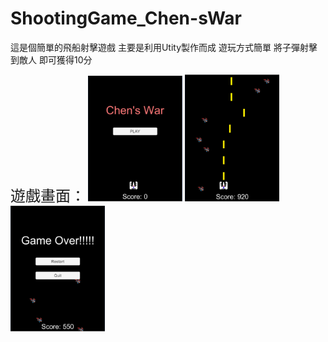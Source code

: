 # ShootingGame_Chen-sWar
這是個簡單的飛船射擊遊戲 主要是利用Utity製作而成
遊玩方式簡單
將子彈射擊到敵人
即可獲得10分


<font size="5">遊戲畫面：</font>
<img src="https://github.com/KuanChunChen/ShootingGame_Chen-sWar/blob/master/photo/001.png" width="30%" height="30%">
<img src="https://github.com/KuanChunChen/ShootingGame_Chen-sWar/blob/master/photo/002.png" width="30%" height="30%">
<img src="https://github.com/KuanChunChen/ShootingGame_Chen-sWar/blob/master/photo/003.png" width="30%" height="30%">
